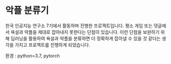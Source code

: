 # 악플 분류기

한국 인공지능 연구소 7기에서 활동하며 진행한 프로젝트입니다. 평소 게임 또는 댓글에서 욕설과 악플을 제대로 잡아내지 못한다는 단점이 있습니다. 이런 단점을 보완하기 위해 딥러닝을 활용하여 욕설과 악플을 분류하면 더 정확하게 잡아낼 수 있을 것 같다는 생각을 가지고 프로젝트를 진행하게 되었습니다. 

환경 : python=3.7, pytorch
